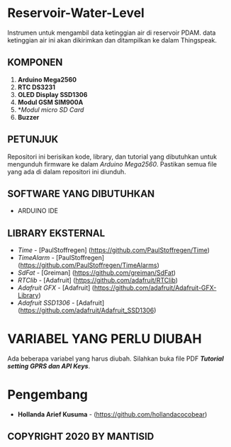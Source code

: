# Reservoir-Water-Level
Instrumen untuk mengambil data ketinggian air di reservoir PDAM. data ketinggian  air ini akan dikirimkan dan ditampilkan ke dalam Thingspeak.

## KOMPONEN
1. **Arduino Mega2560**
2. **RTC DS3231**
3. **OLED Display SSD1306**
4. **Modul GSM SIM900A**
5. **Modul micro SD Card*
6. **Buzzer**

## PETUNJUK
Repositori ini berisikan kode, library, dan tutorial yang dibutuhkan untuk mengunduh firmware ke dalam *Arduino Mega2560*. Pastikan semua file yang ada di dalam repositori ini diunduh.

## SOFTWARE YANG DIBUTUHKAN
* ARDUINO IDE

## LIBRARY EKSTERNAL
* *Time* - [PaulStoffregen] (https://github.com/PaulStoffregen/Time)
* *TimeAlarm* - [PaulStoffregen] (https://github.com/PaulStoffregen/TimeAlarms)
* *SdFat* - [Greiman] (https://github.com/greiman/SdFat)
* *RTClib* - [Adafruit] (https://github.com/adafruit/RTClib)
* *Adafruit GFX* - [Adafruit] (https://github.com/adafruit/Adafruit-GFX-Library)
* *Adafruit SSD1306* - [Adafruit] (https://github.com/adafruit/Adafruit_SSD1306)

# VARIABEL YANG PERLU DIUBAH
Ada beberapa variabel yang harus diubah. Silahkan buka file PDF ***Tutorial setting GPRS dan API Keys***.

# Pengembang
* **Hollanda Arief Kusuma** - (https://github.com/hollandacocobear)

## COPYRIGHT 2020 BY MANTISID
